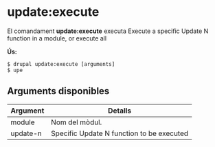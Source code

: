 # update:execute
El comandament **update:execute** executa Execute a specific Update N function in a module, or execute all

**Ús:**
```
$ drupal update:execute [arguments] 
$ upe  
```

## Arguments disponibles
Argument | Detalls
---------|-------------
module | Nom del mòdul.
update-n | Specific Update N function to be executed

